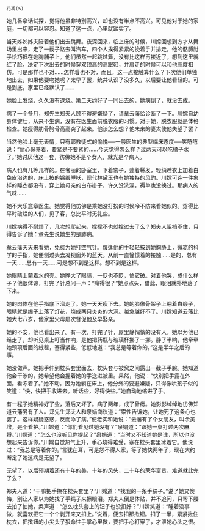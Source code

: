    花凋(5) 

   她几番拿话试探，觉得他虽非特别高兴，却也没有半点不高兴。可见他对于她的家庭，一切都可以容忍。知道了这一点，心里就踏实了。

   当天姊姊姊夫陪着他们出去跳舞。夜深回来，临上床的时候，川嫦回想到方才从舞场里出来，走了一截子路去叫汽车，四个人挨得紧紧的挽着手并排走，他的骼膊肘子恰巧抵在她胸脯子上。他们虽然一起跳过舞，没有比这样再接近了。想到这里就红了脸，决定下次出去的时候穿双顶高的高跟鞋，并肩走的时候可以和他高度相仿。可是那样也不对……怎样着也不对，而且，这一点接触算什么？下次他们单独地出去，如果他要吻她呢？太早了罢，统共认识了没多久，以后要让他看轻的。可是到底，家里已经默认了……

   她脸上发烧，久久没有退烧。第二天约好了一同出去的，她病倒了，就没去成。

   病了一个多月，郑先生郑夫人顾不得避嫌疑了，请章云藩给诊断了一下。川嫦自幼身体健壮，从来不生病，没有在医生面前脱衣服的习惯。对于她，脱衣服就是体格检查。她瘦得肋骨胯骨高高突了起来。他该怎么想？他未来的妻太使他失望了罢？

   当然他脸上毫无表情，只有耶教徒式的愉悦──一般医生的典型临床态度──笑嘻嘻说：“耐心保养着，要紧是不要紧的……今天觉得怎么样？过两天可以吃橘子水了。”她讨厌他这一套，彷佛她不是个女人，就光是个病人。

   病人也有几等几样的。在奢丽的卧室里，下着帘子，蓬着鬈发，轻绡睡衣上加着白兔皮沿边的，床上披的锦缎睡袄，现代林黛玉也有她独特的风韵。川嫦可连一件象样的睡衣都没有，穿上她母亲的白布褂子，许久没洗澡，褥单也没换过。那病人的气味……

   她不大乐意章医生。她觉得他彷佛是乘她没打扮的时候冷不防来看她似的。穿得比平时破烂的人们，见了客，总比平时无礼些。

   川嫦病得不耐烦了，几次想爬起来，撑撑不也就撑过去了么？郑夫人阻挡不住，只得告诉了她：章先生说她生的是肺病。

   章云藩天天来看她，免费为她打空气针。每逢他的手轻轻按到她胸胁上，微凉的科学的手指，她便侧过头去凝视窗外的蓝天。从前一直憧憬着的接触……是的，总有一天……总有一天……可是想不到是这样。想不到是这样。

   她眼睛上蒙着水的壳。她睁大了眼睛，一眨也不眨，怕它破。对着他哭，成什么样子？他很体谅，打完了针总问一声：“痛得很？”她点点头，借此，眼泪就扑地落了下来。

   她的肉体在他手指底下溜走了。她一天天瘦下去。她的脸像骨架子上绷着白缎子，眼睛就是缎子上落了灯花，烧成两只炎炎的大洞。越急越好不了。川嫦知道云藩比她大七八岁，他家里父母屡次督促他及早娶亲。

   她的不安，他也看出来了。有一次，打完了针，屋里静悄悄的没有人，她以为他已经走了，却听见桌上叮当作响，是他把药瓶与玻璃杯挪了一挪。静了半晌，他牵牵她颈项后面的绒毯，塞得紧些，低低地道：“我总是等着你的。”这是半年之后的事。

   她没做声。她把手伸到枕头套里面去，枕头套与被窝之间露出一截子手腕。她知道他会干涉的，她希望他会握着她的手送进被里。果然，他说：“快别把手露在外面。看冻着了。”她不动。因为她躺在床上，他分外的要避嫌疑，只得像哄孩子似的笑道：“快，快把手收进去。听话些，好得快些。”她自动地缩进了手。

   有一程子她精神好了些，落后又坏了。病了两年，成了骨痨。她影影绰绰地彷佛知道云藩另有了人。郑先生郑夫人和泉娟商议道：“索性告诉她，让她死了这条心也罢了。这样疑疑惑惑，反而添了病。”便老实和她说：“云藩有了个女朋友，叫余美增，是个看护。”川嫦道：“你们看见过她没有？”泉娟道：“跟她一桌打过两次麻将。”川嫦道：“怎么也没听见你提起？”泉娟道：“当时又不知道她是谁，所以也没想起来告诉你。”川嫦自觉热气上升，手心烧得难受，塞在枕头套里冰着它。他说过：“我总是等着你的。”言犹在耳，可是怨不得人家，等了她快两年了，现在大约断定了她这病是无望了。

   无望了。以后预期着还有十年的美，十年的风头，二十年的荣华富贵，难道就此完了么？

   郑夫人道：“干嘛把手搠在枕头套里？”川嫦道：“找我的一条手绢子。”说了她又懊悔，别让人家以为她找了手绢子来擦眼泪。郑夫人倒是体贴，并不追问，只弯下腰去拍了拍她，柔声道：“怎么枕头套上的钮子也没扣好？”川嫦笑道：“睡着没事做，就喜欢把它一个个剥开来又扣上。”说着，便去扣那揿钮。扣了一半，紧紧揪住枕衣，把揿钮的小尖头子狠命往手掌心里揿，要把手心钉穿了，才泄她心头之恨。


